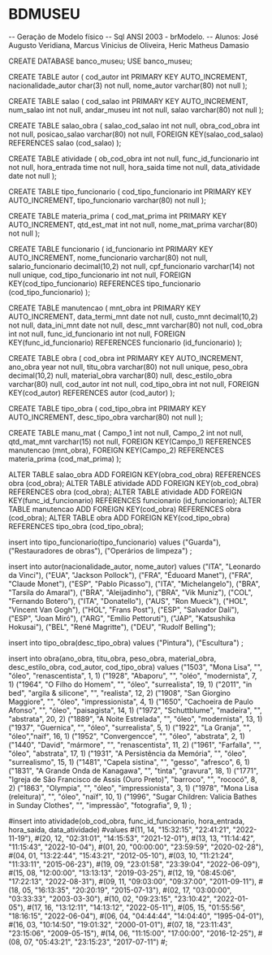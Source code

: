 # BDMUSEU
-- Geração de Modelo físico
-- Sql ANSI 2003 - brModelo.
-- Alunos: José Augusto Veridiana, Marcus Vinicius de Oliveira, Heric Matheus Damasio

CREATE DATABASE 	banco_museu;
USE banco_museu;


CREATE TABLE autor (
cod_autor int PRIMARY KEY AUTO_INCREMENT,
nacionalidade_autor char(3) not null,
nome_autor varchar(80) not null
);

CREATE TABLE salao (
cod_salao int PRIMARY KEY AUTO_INCREMENT,
num_salao int not null,
andar_museu int not null,
salao varchar(80) not null
);

CREATE TABLE salao_obra (
salao_cod_salao int not null,
obra_cod_obra int not null,
posicao_salao varchar(80) not null,
FOREIGN KEY(salao_cod_salao) REFERENCES salao (cod_salao)
);

CREATE TABLE atividade (
ob_cod_obra int not null,
func_id_funcionario int not null,
hora_entrada time not null,
hora_saida time not null,
data_atividade date not null
);

CREATE TABLE tipo_funcionario (
cod_tipo_funcionario int PRIMARY KEY AUTO_INCREMENT,
tipo_funcionario varchar(80) not null
);

CREATE TABLE materia_prima (
cod_mat_prima int PRIMARY KEY AUTO_INCREMENT,
qtd_est_mat int not null,
nome_mat_prima varchar(80) not null
);

CREATE TABLE funcionario (
id_funcionario int PRIMARY KEY AUTO_INCREMENT,
nome_funcionario varchar(80) not null,
salario_funcionario decimal(10,2) not null,
cpf_funcionario varchar(14) not null unique,
cod_tipo_funcionario int not null,
FOREIGN KEY(cod_tipo_funcionario) REFERENCES tipo_funcionario (cod_tipo_funcionario)
);

CREATE TABLE manutencao (
mnt_obra int PRIMARY KEY AUTO_INCREMENT,
data_termi_mnt date not null,
custo_mnt decimal(10,2) not null,
data_ini_mnt date not null,
desc_mnt varchar(80) not null,
cod_obra int not null,
func_id_funcionario int not null,
FOREIGN KEY(func_id_funcionario) REFERENCES funcionario (id_funcionario)
);

CREATE TABLE obra (
cod_obra int PRIMARY KEY AUTO_INCREMENT,
ano_obra year not null,
titu_obra varchar(80) not null unique,
peso_obra decimal(10,2) null,
material_obra varchar(80) null,
desc_estilo_obra varchar(80) null,
cod_autor int not null,
cod_tipo_obra int not null,
FOREIGN KEY(cod_autor) REFERENCES autor (cod_autor)
);

CREATE TABLE tipo_obra (
cod_tipo_obra int PRIMARY KEY AUTO_INCREMENT,
desc_tipo_obra varchar(80) not null
);

CREATE TABLE manu_mat (
Campo_1 int not null,
Campo_2 int not null,
qtd_mat_mnt varchar(15) not null,
FOREIGN KEY(Campo_1) REFERENCES manutencao (mnt_obra),
FOREIGN KEY(Campo_2) REFERENCES materia_prima (cod_mat_prima)
);

ALTER TABLE salao_obra ADD FOREIGN KEY(obra_cod_obra) REFERENCES obra (cod_obra);
ALTER TABLE atividade ADD FOREIGN KEY(ob_cod_obra) REFERENCES obra (cod_obra);
ALTER TABLE atividade ADD FOREIGN KEY(func_id_funcionario) REFERENCES funcionario (id_funcionario);
ALTER TABLE manutencao ADD FOREIGN KEY(cod_obra) REFERENCES obra (cod_obra);
ALTER TABLE obra ADD FOREIGN KEY(cod_tipo_obra) REFERENCES tipo_obra (cod_tipo_obra);

insert into tipo_funcionario(tipo_funcionario)
values
("Guarda"),
("Restauradores de obras"),
("Operários de limpeza")
;

insert into autor(nacionalidade_autor, nome_autor)
values
("ITA", "Leonardo da Vinci"),
("EUA", "Jackson Pollock"),
("FRA", "Éduoard Manet"),
("FRA", "Claude Monet"),
("ESP", "Pablo Picasso"),
("ITA", "Michelangelo"),
("BRA", "Tarsila do Amaral"),
("BRA", "Aleijadinho"),
("BRA", "Vik Muniz"),
("COL", "Fernando Botero"),
("ITA", "Donatello"),
("AUS", "Ron Mueck"),
("HOL", "Vincent Van Gogh"),
("HOL", "Frans Post"),
("ESP", "Salvador Dalí"),
("ESP", "Joan Miró"),
("ARG", "Emílio Pettoruti"),
("JAP", "Katsushika Hokusai"),
("BEL", "René Magritte"),
("DEU", "Rudolf Belling");

insert into tipo_obra(desc_tipo_obra)
values
("Pintura"),
("Escultura")
;

insert into obra(ano_obra, titu_obra, peso_obra, material_obra, desc_estilo_obra, cod_autor, cod_tipo_obra)
values
("1503", "Mona Lisa", "", "óleo", "renascentista", 1, 1)
("1928", "Abaporu", "", "oléo", "modernista", 7, 1)
("1964", "O Filho do Homem", "", "óleo", "surrealista", 19, 1)
("2011", "in bed", "argila & silicone", "", "realista", 12, 2)
("1908", "San Giorgino Maggiore", "", "óleo", "impressionista", 4, 1)
("1650", "Cachoeira de Paulo Afonso", "", "óleo", "paisagista", 14, 1)
("1972", "Schuttblume", "madeira", "", "abstrata", 20, 2)
("1889", "A Noite Estrelada", "", "óleo", "modernista", 13, 1)
("1937", "Guernica", "", "óleo", "surrealista", 5, 1)
("1922", "La Granja", "", "óleo","naïf", 16, 1)
("1952", "Convergencce", "", "óleo", "abstrata", 2, 1)
("1440", "David", "mármore", "", "renascentista", 11, 2)
("1961", "Farfalla", "", "óleo", "abstrata", 17, 1)
("1931", "A Persistência da Memória", "", "óleo", "surrealismo", 15, 1)
("1481", "Capela sistina", "", "gesso", "afresco", 6, 1)
("1831", "A Grande Onda de Kanagawa", "", "tinta", "gravura", 18, 1)
("1771", "Igreja de São Francisco de Assis (Ouro Preto)", "barroco", "", "rococó", 8, 2)
("1863", "Olympia", "", "óleo", "impressionista", 3, 1)
("1978", "Mona Lisa (releitura)", "", "óleo", "naïf", 10, 1)
("1996", "Sugar Children: Valicia Bathes in Sunday Clothes", "", "impressão", "fotografia", 9, 1)
;

#insert into atividade(ob_cod_obra, func_id_funcionario, hora_entrada, hora_saida, data_atividade) 
#values 
#(11, 14, "15:32:15", "22:41:21", "2022-11-19"),
#(20, 12, "02:31:01", "14:15:53", "2021-12-01"),
#(13, 13, "11:14:42", "11:15:43", "2022-10-04"),
#(01, 20, "00:00:00", "23:59:59", "2020-02-28"),
#(04, 01, "13:22:44", "15:43:21", "2012-05-10"),
#(03, 10, "11:21:24", "11:33:11", "2015-06-23"),
#(19, 09, "23:01:58", "23:39:04", "2022-06-09"),
#(15, 08, "12:00:00", "13:13:13", "2019-03-25"),
#(12, 19, "08:45:06", "17:22:13", "2022-08-31"),
#(09, 11, "09:03:00", "09:37:00", "2011-09-11"), 
#(18, 05, "16:13:35", "20:20:19", "2015-07-13"),
#(02, 17, "03:00:00", "03:33:33", "2003-03-30"),
#(10, 02, "09:23:15", "23:10:42", "2022-01-05"),
#(17, 16, "13:12:11", "14:13:12", "2022-05-11"),
#(05, 15, "01:55:56", "18:16:15", "2022-06-04"),
#(06, 04, "04:44:44", "14:04:40", "1995-04-01"),
#(16, 03, "10:14:50", "19:01:32", "2000-01-01"),
#(07, 18, "23:11:43", "23:15:06", "2009-05-15"),
#(14, 06, "11:15:00", "17:00:00", "2016-12-25"),
#(08, 07, "05:43:21", "23:15:23", "2017-07-11")
#;
